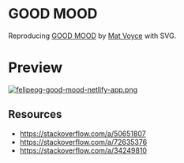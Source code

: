 # GOOD MOOD

Reproducing [GOOD MOOD](https://dribbble.com/shots/14077560-GOOD-MOOD) by [Mat Voyce](https://dribbble.com/MatVoyce) with SVG.

# Preview

[![felipeog-good-mood-netlify-app.png](https://i.postimg.cc/7LPf0kSk/felipeog-good-mood-netlify-app.png)](https://postimg.cc/K1VGhC9q)

## Resources

- https://stackoverflow.com/a/50651807
- https://stackoverflow.com/a/72635376
- https://stackoverflow.com/a/34249810
